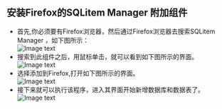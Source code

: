 ## 安装Firefox的SQLitem Manager 附加组件  
- 首先,你必须要有Firefox浏览器，然后通过Firefox浏览器去搜索SQLitem Manager ，如下图所示：  
![Image text](https://github.com/gorgeousCa/Dayup/blob/master/Python%E7%AC%94%E8%AE%B0/20190303125449.png)
- 搜索到此组件之后，用鼠标单击，就可以看到如下图所示的界面。  
![Image text](https://github.com/gorgeousCa/Dayup/blob/master/Python%E7%AC%94%E8%AE%B0/20190303130757.png)  
- 选择添加到Firefox,打开如下图所示的界面。   
![Image text](https://github.com/gorgeousCa/Dayup/blob/master/Python%E7%AC%94%E8%AE%B0/2019030317.png)
- 接下来就可以执行该程序，进入其界面开始新增数据库和数据表了。
![Image text](https://github.com/gorgeousCa/Dayup/blob/master/Python%E7%AC%94%E8%AE%B0/20190303142307.png)




